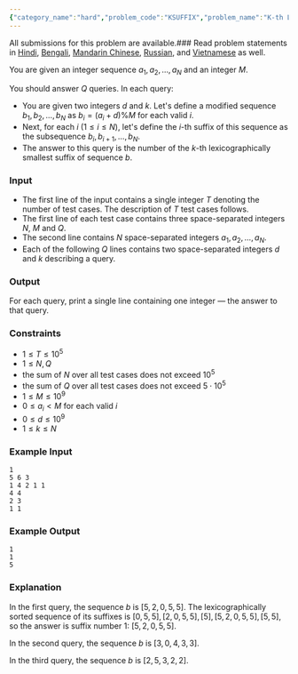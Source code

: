 ```yaml
---
{"category_name":"hard","problem_code":"KSUFFIX","problem_name":"K-th Lexicographical Suffix","languages_supported":{"0":"C","1":"CPP14","2":"JAVA","3":"PYTH","4":"PYTH 3.6","5":"PYPY","6":"CS2","7":"PAS fpc","8":"PAS gpc","9":"RUBY","10":"PHP","11":"GO","12":"NODEJS","13":"HASK","14":"rust","15":"SCALA","16":"swift","17":"D","18":"PERL","19":"FORT","20":"WSPC","21":"ADA","22":"CAML","23":"ICK","24":"BF","25":"ASM","26":"CLPS","27":"PRLG","28":"ICON","29":"SCM qobi","30":"PIKE","31":"ST","32":"NICE","33":"LUA","34":"BASH","35":"NEM","36":"LISP sbcl","37":"LISP clisp","38":"SCM guile","39":"JS","40":"ERL","41":"TCL","42":"kotlin","43":"PERL6","44":"TEXT","45":"SCM chicken","46":"PYP3","47":"CLOJ","48":"COB","49":"FS"},"max_timelimit":3,"source_sizelimit":50000,"problem_author":"chemthan","problem_tester":null,"date_added":"7-02-2019","tags":{"0":"chemthan"},"time":{"view_start_date":1550311200,"submit_start_date":1550311200,"visible_start_date":1550311200,"end_date":1735669800},"is_direct_submittable":false,"layout":"problem"}
---
```

<span class="solution-visible-txt">All submissions for this problem are available.</span>### Read problem statements in [Hindi](http://www.codechef.com/download/translated/SNCKFL19/hindi/KSUFFIX.pdf), [Bengali](http://www.codechef.com/download/translated/SNCKFL19/bengali/KSUFFIX.pdf), [Mandarin Chinese](http://www.codechef.com/download/translated/SNCKFL19/mandarin/KSUFFIX.pdf), [Russian](http://www.codechef.com/download/translated/SNCKFL19/russian/KSUFFIX.pdf), and [Vietnamese](http://www.codechef.com/download/translated/SNCKFL19/vietnamese/KSUFFIX.pdf) as well.

You are given an integer sequence $a_1, a_2, \ldots, a_N$ and an integer $M$.

You should answer $Q$ queries. In each query:
- You are given two integers $d$ and $k$. Let's define a modified sequence $b_1, b_2, \ldots, b_N$ as $b_i = (a_i + d) \% M$ for each valid $i$.
- Next, for each $i$ ($1 \le i \le N$), let's define the $i$-th suffix of this sequence as the subsequence $b_i, b_{i+1}, \ldots, b_N$.
- The answer to this query is the number of the $k$-th lexicographically smallest suffix of sequence $b$.

### Input
- The first line of the input contains a single integer $T$ denoting the number of test cases. The description of $T$ test cases follows.
- The first line of each test case contains three space-separated integers $N$, $M$ and $Q$. 
- The second line contains $N$ space-separated integers $a_1, a_2, \ldots, a_N$.
- Each of the following $Q$ lines contains two space-separated integers $d$ and $k$ describing a query.

### Output
For each query, print a single line containing one integer — the answer to that query.

### Constraints 
- $1 \le T \le 10^5$
- $1 \le N, Q$
- the sum of $N$ over all test cases does not exceed $10^5$
- the sum of $Q$ over all test cases does not exceed $5 \cdot 10^5$
- $1 \le M \le 10^9$
- $0 \le a_i \lt M$ for each valid $i$
- $0 \le d \le 10^9$
- $1 \le k \le N$

### Example Input
```
1
5 6 3
1 4 2 1 1
4 4
2 3
1 1
```

### Example Output
```
1
1
5
```

### Explanation
In the first query, the sequence $b$ is $[5, 2, 0, 5, 5]$. The lexicographically sorted sequence of its suffixes is $[0, 5, 5], [2, 0, 5, 5], [5], [5, 2, 0, 5, 5], [5, 5]$, so the answer is suffix number $1$: $[5, 2, 0, 5, 5]$.

In the second query, the sequence $b$ is $[3, 0, 4, 3, 3]$.

In the third query, the sequence $b$ is $[2, 5, 3, 2, 2]$.
